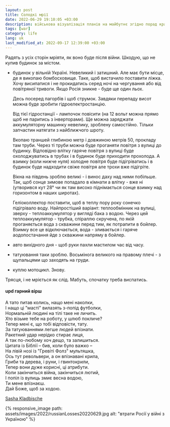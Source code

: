 ```yaml
---
layout: post
title: Солодкі мрії
date: 2022-06-29 19:10:05 +03:00
description: військова візуалізація планів на майбутнє згідно порад кращих собаководов щоб не поїхав дах
tags: [war]
category: life
lang: uk
last_modified_at: 2022-09-17 12:39:00 +03:00
---
```


Радять з усіх сторін мріяти, як воно буде після війни.
Шкодую, що не купив будинок за містом.

* будинок у вільній Україні.
  Невеликий і затишний.
  Але має бути місце, де я викопаю бомбосховище.
  Таке, щоб вистачило поставити ліжка.
  Хочу висипатися і не прокидатись серед ночі на чергування або від повітряної тривоги.
  Якщо Росія зникне - буде ще один льох.
 
  Десь посеред пагорбів і щоб струмок. 
  Завдяки перепаду висот можна буде зробити гідроелектростанцію.
 
  Від тієї гідростанції - лампочок повісити (на 12 вольт можна прямо щоб не паритись з інверторами).
  Ще можна заряджати аккумуляторну машинку невелику, зроблену самостійно. 
  Тільки запчастин натягати з найближчого шроту.
 
  Вкопаю траншей глибиною метр і довжиною метрів 50, прокладу там труби.
  Через ті труби можна буде проганяти повітря з вулиці до будинку.
  Відповідно влітку гаряче повітря з вулиці буде охолоджуватись в трубах і в будинок буде приходити прохолода.
  А взимку (коли нижче нуля) холодне повітря буде підігріватись і в будинок буде надходити свіже повітря але трохи вже підігріте.
  
  Вікна на південь зроблю великі - і винос даху над ними побільше.
  Так, щоб сонце зимове попадало в кімнати а влітку - вже ні (утворився кут 28° чи як там високо піднімається сонце взимку над горизонтом в наших широтах).
  
  Геліоколлектор поставити, щоб в теплу пору року сонечко підігрівало воду.
  Найпростіший варіант: теплообмінник на вулиці, зверху - теплоаккумулятор у вигляді бака з водою. 
  Через цей теплоаккумулятор - трубка, спіраллю скручена, по якій проганяється вода з скважини перед тим, як потрапити в бойлер.
  Взимку все це відключається, вода - зливається і гаряче аодопостачання йде з скважини напряму в бойлер.
* авто вихідного дня - щоб руки пахли мастилом час від часу.
* татуювання таки зроблю.
  Восьмінога великого на правому плечі - з щупальцями що заходять на груди.
* куплю мотоцикл.
  Знову.

Трясця, і не мріється як слід.
Мабуть, спочатку треба виспатись.

#### upd гарний вірш

А тато питав колись, нащо мені наколки,
<br>
І нащо ці "масті" вилазять з-попід футболки,
<br>
Нормальній людині на тілі таке не личить.
<br>
Хто візьме тебе на роботу, у шлюб покличе?
<br>
Тепер мені є, що тобі відповісти, тату.
<br>
За татуюваннями легше людей впізнати.
<br>
Ракетний удар нерідко стирає лиця, 
<br>
А так по-любому хоч дещо, та залишиться. 
<br>
Цитата із Біблії – бив, коли було важко –
<br>
На лівій нозі із "Гревіті Фолз" мультяшка,
<br>
Ось тут револьвери, а он впізнавані крила,
<br>
Гриби та дерева, і руни, і гвинтокрили,
<br>
Тепер вони дуже корисні, ці атрибути. 
<br>
Коли закінчиться війна, закінчиться лютий,
<br>
І попіл із вулиць змиє весна водою,
<br>
Ти мене впізнаєш.
<br>
Дай Боже, щоб за ходою.

[Sasha Kladbische](https://www.facebook.com/kladbische/posts/pfbid02L1w33XcAoTBhYJMV4BUynMXwELy5VCyTcNt68Xsu8LuF1ByXQFqCN5qttrQZFYAdl)

{% responsive_image path: assets/images/2022/russianLosses20220629.jpg alt: "втрати Росії у війні з Україною" %}
